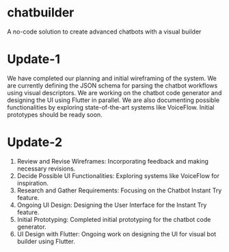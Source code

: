 # chatbuilder
A no-code solution to create advanced chatbots with a visual builder

# Update-1
We have completed our planning and initial wireframing of the system. We are currently defining the JSON schema for parsing the chatbot workflows using visual descriptors. We are working on the chatbot code generator and designing the UI using Flutter in parallel. 
We are also documenting possible functionalities by exploring state-of-the-art systems like VoiceFlow. Initial prototypes should be ready soon.

# Update-2
1. Review and Revise Wireframes: Incorporating feedback and making necessary revisions.
2. Decide Possible UI Functionalities: Exploring systems like VoiceFlow for inspiration.
3. Research and Gather Requirements: Focusing on the Chatbot Instant Try feature.
4. Ongoing UI Design: Designing the User Interface for the Instant Try feature.
5. Initial Prototyping: Completed initial prototyping for the chatbot code generator.
6. UI Design with Flutter: Ongoing work on designing the UI for visual bot builder using Flutter.
